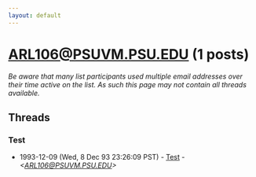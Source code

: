```yaml
---
layout: default
---
```


# <ARL106@PSUVM.PSU.EDU> (1 posts)

_Be aware that many list participants used multiple email addresses over their time active on the list. As such this page may not contain all threads available._

## Threads

### Test
+ 1993-12-09 (Wed, 8 Dec 93 23:26:09 PST) - [Test](/archive/1993/12/2bba478a69fc34b79d8d4a2e0ee1746d2e892355b8f1a63be002ad86407ec200) - _\<ARL106@PSUVM.PSU.EDU\>_

